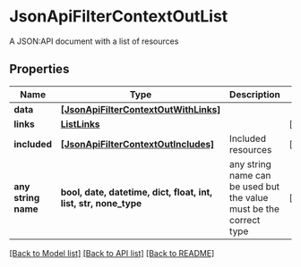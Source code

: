 # JsonApiFilterContextOutList

A JSON:API document with a list of resources

## Properties
Name | Type | Description | Notes
------------ | ------------- | ------------- | -------------
**data** | [**[JsonApiFilterContextOutWithLinks]**](JsonApiFilterContextOutWithLinks.md) |  | 
**links** | [**ListLinks**](ListLinks.md) |  | [optional] 
**included** | [**[JsonApiFilterContextOutIncludes]**](JsonApiFilterContextOutIncludes.md) | Included resources | [optional] 
**any string name** | **bool, date, datetime, dict, float, int, list, str, none_type** | any string name can be used but the value must be the correct type | [optional]

[[Back to Model list]](../README.md#documentation-for-models) [[Back to API list]](../README.md#documentation-for-api-endpoints) [[Back to README]](../README.md)


